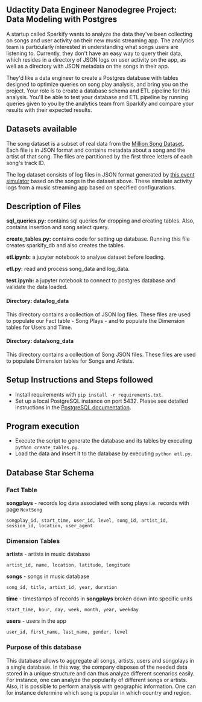 ## Udactity Data Engineer Nanodegree Project: Data Modeling with Postgres

A startup called Sparkify wants to analyze the data they've been collecting on songs and user activity on their new music streaming app. The analytics team is particularly interested in understanding what songs users are listening to. Currently, they don't have an easy way to query their data, which resides in a directory of JSON logs on user activity on the app, as well as a directory with JSON metadata on the songs in their app.

They'd like a data engineer to create a Postgres database with tables designed to optimize queries on song play analysis, and bring you on the project. Your role is to create a database schema and ETL pipeline for this analysis. You'll be able to test your database and ETL pipeline by running queries given to you by the analytics team from Sparkify and compare your results with their expected results.

## Datasets available

The song dataset is a subset of real data from the [Million Song Dataset](https://labrosa.ee.columbia.edu/millionsong/). Each file is in JSON format and contains metadata about a song and the artist of that song. The files are partitioned by the first three letters of each song's track ID.

The log dataset consists of log files in JSON format generated by [this event simulator](https://github.com/Interana/eventsim) based on the songs in the dataset above. These simulate activity logs from a music streaming app based on specified configurations.

## Description of Files

**sql_queries.py:** contains sql queries for dropping and creating tables. Also, contains insertion and song select query.

**create_tables.py:** contains code for setting up database. Running this file creates sparkify_db and also creates the tables.

**etl.ipynb:** a jupyter notebook to analyse dataset before loading.

**etl.py:** read and process song_data and log_data.

**test.ipynb:** a jupyter notebook to connect to postgres database and validate the data loaded.

#### Directory: data/log_data

This directory contains a collection of JSON log files. These files are used to populate our Fact table - Song Plays - and to populate the Dimension tables for Users and Time.

#### Directory: data/song_data

This directory contains a collection of Song JSON files. These files are used to populate Dimension tables for Songs and Artists.

## Setup Instructions and Steps followed

* Install requirements with `pip install -r requirements.txt`.
* Set up a local PostgreSQL instance on port 5432. Please see detailed instructions in the [PostgreSQL documentation](https://www.postgresql.org/docs/9.1/runtime.html).

## Program execution

* Execute the script to generate the database and its tables by executing `python create_tables.py`.
* Load the data and insert it to the database by executing `python etl.py`.

## Database Star Schema

### Fact Table
**songplays** - records log data associated with song plays i.e. records with page `NextSong`

```
songplay_id, start_time, user_id, level, song_id, artist_id, session_id, location, user_agent
```

### Dimension Tables

**artists**  - artists in music database
```
artist_id, name, location, latitude, longitude
```

**songs**  - songs in music database
```
song_id, title, artist_id, year, duration
```

**time**  - timestamps of records in  **songplays**  broken down into specific units
```
start_time, hour, day, week, month, year, weekday
```

**users** - users in the app
```
user_id, first_name, last_name, gender, level
```

### Purpose of this database

This database allows to aggregate all songs, artists, users and songplays in a single database. In this way, the company disposes of the needed data stored in a unique structure and can thus analyze different scenarios easily. For instance, one can analyze the popularity of different songs or artists. Also, it is possible to perform analysis with geographic information. One can for instance determine which song is popular in which country and region.

